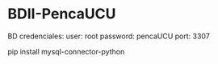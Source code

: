 # BDII-PencaUCU


BD credenciales:
user: root
password: pencaUCU
port: 3307



pip install mysql-connector-python
